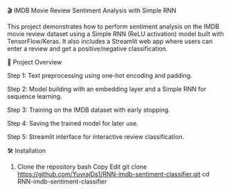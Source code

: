 🎬 IMDB Movie Review Sentiment Analysis with Simple RNN

This project demonstrates how to perform sentiment analysis on the IMDB movie review dataset using a Simple RNN (ReLU activation) model built with TensorFlow/Keras.
It also includes a Streamlit web app where users can enter a review and get a positive/negative classification.

📌 Project Overview

Step 1: Text preprocessing using one-hot encoding and padding.

Step 2: Model building with an embedding layer and a Simple RNN for sequence learning.

Step 3: Training on the IMDB dataset with early stopping.

Step 4: Saving the trained model for later use.

Step 5: Streamlit interface for interactive review classification.

🛠 Installation

1. Clone the repository
   bash
   Copy
   Edit
   git clone https://github.com/YuvrajDs1/RNN-imdb-sentiment-classifier.git
   cd RNN-imdb-sentiment-classifier
